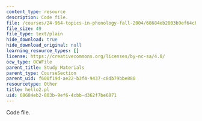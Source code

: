 ```yaml
---
content_type: resource
description: Code file.
file: /courses/24-964-topics-in-phonology-fall-2004/68684eb2803b9ef64cbbd362f7be6871_hello2.pl
file_size: 49
file_type: text/plain
hide_download: true
hide_download_original: null
learning_resource_types: []
license: https://creativecommons.org/licenses/by-nc-sa/4.0/
ocw_type: OCWFile
parent_title: Study Materials
parent_type: CourseSection
parent_uid: f600f19d-ae22-b3f4-9437-c8db79bbe880
resourcetype: Other
title: hello2.pl
uid: 68684eb2-803b-9ef6-4cbb-d362f7be6871
---
```

Code file.